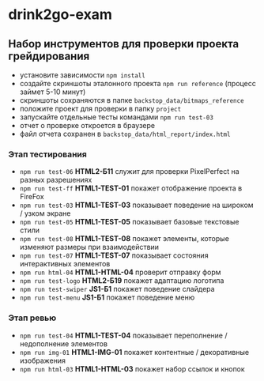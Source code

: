 # drink2go-exam

## Набор инструментов для проверки проекта грейдирования

- установите зависимости `npm install`
- создайте скриншоты эталонного проекта `npm run reference` (процесс займет 5-10 минут)
- скриншоты сохраняются в папке `backstop_data/bitmaps_reference`
- положите проект для проверки в папку `project`
- запускайте отдельные тесты командами `npm run test-03`
- отчет о проверке откроется в браузере
- файл отчета сохранен в `backstop_data/html_report/index.html`

### Этап тестирования
- `npm run test-06` **HTML2-Б11** служит для проверки PixelPerfect на разных разрешениях
- `npm run test-ff` **HTML1-TEST-01** покажет отображение проекта в FireFox
- `npm run test-03` **HTML1-TEST-03** показывает поведение на широком / узком экране
- `npm run test-05` **HTML1-TEST-05** показывает базовые текстовые стили
- `npm run test-08` **HTML1-TEST-08** покажет элементы, которые изменяют размеры при взаимодействии
- `npm run test-07` **HTML1-TEST-07** показывает состояния интерактивных элементов
- `npm run html-04` **HTML1-HTML-04** проверит отправку форм
- `npm run test-logo` **HTML2-Б19** покажет адаптацию логотипа
- `npm run test-swiper` **JS1-Б1** покажет поведение слайдера
- `npm run test-menu` **JS1-Б1** покажет поведение меню

### Этап ревью
- `npm run test-04` **HTML1-TEST-04** показывает переполнение / недополнение элементов
- `npm run img-01` **HTML1-IMG-01** покажет контентные / декоративные изображения
- `npm run html-03` **HTML1-HTML-03** покажет набор ссылок и кнопок
